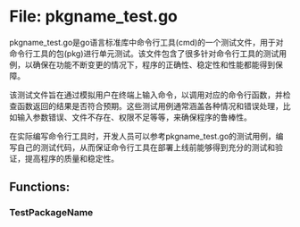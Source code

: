 # File: pkgname_test.go

pkgname_test.go是go语言标准库中命令行工具(cmd)的一个测试文件，用于对命令行工具的包(pkg)进行单元测试。该文件包含了很多针对命令行工具的测试用例，以确保在功能不断变更的情况下，程序的正确性、稳定性和性能都能得到保障。

该测试文件旨在通过模拟用户在终端上输入命令，以调用对应的命令行函数，并检查函数返回的结果是否符合预期。这些测试用例通常涵盖各种情况和错误处理，比如输入参数错误、文件不存在、权限不足等等，来确保程序的鲁棒性。

在实际编写命令行工具时，开发人员可以参考pkgname_test.go的测试用例，编写自己的测试代码，从而保证命令行工具在部署上线前能够得到充分的测试和验证，提高程序的质量和稳定性。

## Functions:

### TestPackageName





